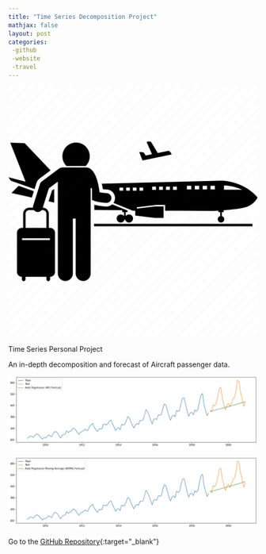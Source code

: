 ```yaml
---
title: "Time Series Decomposition Project"
mathjax: false
layout: post
categories: 
 -github
 -website
 -travel
---
```


![Air Pass Time Series](https://github.com/edbe777/my-projects/blob/main/time%20series%20decomposition/air%20passengers.png?raw=true)

Time Series Personal Project

An in-depth decomposition and forecast of Aircraft passenger data.

![Time1](https://github.com/edbe777/my-projects/blob/main/time%20series%20decomposition/time%20series1.png?raw=true)

![Time2](https://github.com/edbe777/my-projects/blob/main/time%20series%20decomposition/time%20series2.png?raw=true)


Go to the [GitHub Repository](https://github.com/edbe777/my-projects/blob/main/time%20series%20decomposition/airpass.ipynb){:target="_blank"}
